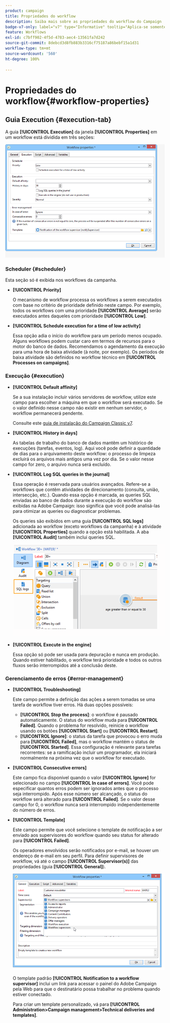 ```yaml
---
product: campaign
title: Propriedades do workflow
description: Saiba mais sobre as propriedades do workflow do Campaign
badge-v7-only: label="v7" type="Informative" tooltip="Aplica-se somente ao Campaign Classic v7"
feature: Workflows
exl-id: c7bff902-4f5d-4783-aec4-13561fa7d242
source-git-commit: 8debcd3d8fb883b3316cf75187a86bebf15a1d31
workflow-type: tm+mt
source-wordcount: '560'
ht-degree: 100%

---
```


# Propriedades do workflow{#workflow-properties}



## Guia Execution {#execution-tab}

A guia **[!UICONTROL Execution]** da janela **[!UICONTROL Properties]** em um workflow está dividida em três seções:

![](assets/wf_execution_tab.png)

### Scheduler {#scheduler}

Esta seção só é exibida nos workflows da campanha.

* **[!UICONTROL Priority]**

  O mecanismo de workflow processa os workflows a serem executados com base no critério de prioridade definido neste campo. Por exemplo, todos os workflows com uma prioridade **[!UICONTROL Average]** serão executados antes daqueles com prioridade **[!UICONTROL Low]**.

* **[!UICONTROL Schedule execution for a time of low activity]**

  Essa opção adia o início do workflow para um período menos ocupado. Alguns workflows podem custar caro em termos de recursos para o motor do banco de dados. Recomendamos o agendamento da execução para uma hora de baixa atividade (à noite, por exemplo). Os períodos de baixa atividade são definidos no workflow técnico em **[!UICONTROL Processes on campaigns]**.

### Execução {#execution}

* **[!UICONTROL Default affinity]**

  Se a sua instalação incluir vários servidores de workflow, utilize este campo para escolher a máquina em que o workflow será executado. Se o valor definido nesse campo não existir em nenhum servidor, o workflow permanecerá pendente.

  Consulte este [guia de instalação do Campaign Classic v7](../../installation/using/configuring-campaign-server.md#high-availability-workflows-and-affinities).

* **[!UICONTROL History in days]**

  As tabelas de trabalho do banco de dados mantêm um histórico de execuções (tarefas, eventos, log). Aqui você pode definir a quantidade de dias para o arquivamento deste workflow: o processo de limpeza excluirá os arquivos mais antigos uma vez por dia. Se o valor nesse campo for zero, o arquivo nunca será excluído.

* **[!UICONTROL Log SQL queries in the journal]**

  Essa operação é reservada para usuários avançados. Refere-se a workflows que contêm atividades de direcionamento (consulta, união, intersecção, etc.). Quando essa opção é marcada, as queries SQL enviadas ao banco de dados durante a execução do workflow são exibidas na Adobe Campaign: isso significa que você pode analisá-las para otimizar as queries ou diagnosticar problemas.

  Os queries são exibidos em uma guia **[!UICONTROL SQL logs]** adicionada ao workflow (exceto workflows da campanha) e à atividade **[!UICONTROL Properties]** quando a opção está habilitada. A aba **[!UICONTROL Audit]** também inclui queries SQL.

  ![](assets/wf_tab_log_sql.png)

* **[!UICONTROL Execute in the engine]**

  Essa opção só pode ser usada para depuração e nunca em produção. Quando estiver habilitado, o workflow terá prioridade e todos os outros fluxos serão interrompidos até a conclusão deste.

### Gerenciamento de erros {#error-management}

* **[!UICONTROL Troubleshooting]**

  Este campo permite a definição das ações a serem tomadas se uma tarefa de workflow tiver erros. Há duas opções possíveis:

   * **[!UICONTROL Stop the process]**: o workflow é pausado automaticamente. O status do workflow muda para **[!UICONTROL Failed]**. Quando o problema for resolvido, reinicie o workflow usando os botões **[!UICONTROL Start]** ou **[!UICONTROL Restart]**.
   * **[!UICONTROL Ignore]**: o status da tarefa que provocou o erro muda para **[!UICONTROL Failed]**, mas o workflow mantém o status de **[!UICONTROL Started]**. Essa configuração é relevante para tarefas recorrentes: se a ramificação incluir um programador, ela iniciará normalmente na próxima vez que o workflow for executado.

* **[!UICONTROL Consecutive errors]**

  Este campo fica disponível quando o valor **[!UICONTROL Ignore]** for selecionado no campo **[!UICONTROL In case of errors]**. Você pode especificar quantos erros podem ser ignorados antes que o processo seja interrompido. Após esse número ser alcançado, o status do workflow será alterado para **[!UICONTROL Failed]**. Se o valor desse campo for 0, o workflow nunca será interrompido independentemente do número de erros.

* **[!UICONTROL Template]**

  Este campo permite que você selecione o template de notificação a ser enviado aos supervisores do workflow quando seu status for alterado para **[!UICONTROL Failed]**.

  Os operadores envolvidos serão notificados por e-mail, se houver um endereço de e-mail em seu perfil. Para definir supervisores de workflow, vá até o campo **[!UICONTROL Supervisor(s)]** das propriedades (guia **[!UICONTROL General]**).

  ![](assets/wf-properties_select-supervisors.png)

  O template padrão **[!UICONTROL Notification to a workflow supervisor]** inclui um link para acessar o painel do Adobe Campaign pela Web para que o destinatário possa trabalhar no problema quando estiver conectado.

  Para criar um template personalizado, vá para **[!UICONTROL Administration>Campaign management>Technical deliveries and templates]**.
